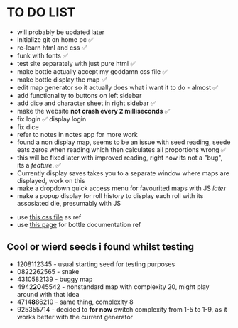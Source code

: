 # TO DO LIST

- will probably be updated later
- initialize git on home pc ✅
- re-learn html and css ✅
- funk with fonts ✅
- test site separately with just pure html ✅
- make bottle actually accept my goddamn css file ✅
- make bottle display the map ✅
- edit map generator so it actually does what i want it to do - almost ✅
- add functionality to buttons on left sidebar
- add dice and character sheet in right sidebar ✅
- make the website **not crash every 2 milliseconds** ✅
- fix login ✅ display login
- fix dice
- refer to notes in notes app for more work
- found a non display map, seems to be an issue with seed reading, seede eats zeros when reading which then calculates all proportions wrong ✅
- this will be fixed later with improved reading, right now its not a "bug", its a *feature*. ✅
- Currently display saves takes you to a separate window where maps are displayed, work on this
- make a dropdown quick access menu for favourited maps with JS *later*
- make a popup display for roll history to display each roll with its assosiated die, presumably with JS

<!-- doign this rn -->

- use [this css file](https://www.w3schools.com/w3css/4/w3.css) as ref
- use [this page](https://bottlepy.org/docs/dev/api.html#bottle.BaseRequest.files) for bottle documentation ref

## Cool or wierd seeds i found whilst testing

- 1208112345 - usual starting seed for testing purposes
- 0822262565 - snake
- 4310582139 - buggy map
- 4942**20**45542 - nonstandard map with complexity 20, might play around with that idea
- 4714**8**86210 - same thing, complexity 8
- 925355714 - decided to **for now** switch complexity from 1-5 to 1-9, as it works better with the current generator
